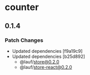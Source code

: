 # counter

## 0.1.4
### Patch Changes

- Updated dependencies [f9a19c9]
- Updated dependencies [b25d892]
  - @lauf/store@0.2.0
  - @lauf/store-react@0.2.0
